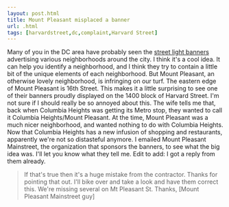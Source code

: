 ```yaml
---
layout: post.html
title: Mount Pleasant misplaced a banner
url: .html
tags: [harvardstreet,dc,complaint,Harvard Street]
---
```

Many of you in the DC area have probably seen the [street light banners](http://www.mtpmainstreet.org/updates/2008/04/11/street_light_banners_coming_soon) advertising various neighborhoods around the city. I think it's a cool idea. It can help you identify a neighborhood, and I think they try to contain a little bit of the unique elements of each neighborhood. But Mount Pleasant, an otherwise lovely neighborhood, is infringing on our turf. The eastern edge of Mount Pleasant is 16th Street. This makes it a little surprising to see one of their banners proudly displayed on the 1400 block of Harvard Street. I'm not sure if I should really be so annoyed about this. The wife tells me that, back when Columbia Heights was getting its Metro stop, they wanted to call it Columbia Heights/Mount Pleasant. At the time, Mount Pleasant was a much nicer neighborhood, and wanted nothing to do with Columbia Heights. Now that Columbia Heights has a new infusion of shopping and restaurants, apparently we're not so distasteful anymore. I emailed Mount Pleasant Mainstreet, the organization that sponsors the banners, to see what the big idea was. I'll let you know what they tell me. Edit to add: I got a reply from them already. 

> If that's true then it's a huge mistake from the contractor. Thanks for pointing that out. I'll bike over and take a look and have them correct this. We're missing several on Mt Pleasant St. Thanks, [Mount Pleasant Mainstreet guy] 
